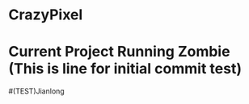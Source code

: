 # CrazyPixel
# Current Project Running Zombie (This is line for initial commit test)
#(TEST)Jianlong
